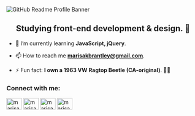 ![GitHub Readme Profile Banner](https://user-images.githubusercontent.com/60168324/101110387-bc417780-358d-11eb-9a55-c0ca73828bc3.png)
<h2 align="center">Studying front-end development & design. 🦄</h2>


- 🌱 I’m currently learning **JavaScript, jQuery**.

- 📫 How to reach me **marisakbrantley@gmail.com**.

- ⚡ Fun fact: **I own a 1963 VW Ragtop Beetle (CA-original)**. 🤙🏻

<h3 align="left">Connect with me:</h3>
<p align="left">
<a href="https://codepen.io/marisab" target="blank"><img align="center" src="https://cdn.jsdelivr.net/npm/simple-icons@3.0.1/icons/codepen.svg" alt="marisab" height="30" width="40" /></a>
<a href="https://twitter.com/marisabrantley" target="blank"><img align="center" src="https://cdn.jsdelivr.net/npm/simple-icons@3.0.1/icons/twitter.svg" alt="marisabrantley" height="30" width="40" /></a>
<a href="https://fb.com/marisa.marlowbrantley" target="blank"><img align="center" src="https://cdn.jsdelivr.net/npm/simple-icons@3.0.1/icons/facebook.svg" alt="marisa.marlowbrantley" height="30" width="40" /></a>
<a href="https://instagram.com/marisab_oc" target="blank"><img align="center" src="https://cdn.jsdelivr.net/npm/simple-icons@3.0.1/icons/instagram.svg" alt="marisab_oc" height="30" width="40" /></a>
</p>
